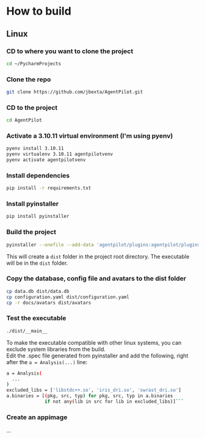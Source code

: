 # How to build

## Linux

### CD to where you want to clone the project

```bash
cd ~/PycharmProjects
```

### Clone the repo
    
```bash
git clone https://github.com/jbexta/AgentPilot.git
```

### CD to the project

```bash
cd AgentPilot
```


### Activate a 3.10.11 virtual environment (I'm using pyenv)

```bash
pyenv install 3.10.11
pyenv virtualenv 3.10.11 agentpilotvenv
pyenv activate agentpilotvenv
```


### Install dependencies

```bash
pip install -r requirements.txt
```

### Install pyinstaller

```bash
pip install pyinstaller
```

### Build the project

```bash
pyinstaller --onefile --add-data 'agentpilot/plugins:agentpilot/plugins' --hidden-import=tiktoken_ext.openai_public --hidden-import=tiktoken_ext agentpilot/__main__.py
```

This will create a `dist` folder in the project root directory. The executable will be in the `dist` folder.

### Copy the database, config file and avatars to the dist folder

```bash
cp data.db dist/data.db
cp configuration.yaml dist/configuration.yaml
cp -r docs/avatars dist/avatars
```

### Test the executable

```bash
./dist/__main__
```

To make the executable compatible with other linux systems, you can exclude system libraries from the build.
<br>Edit the .spec file generated from pyinstaller and add the following, right after the `a = Analysis(...)` line:

```bash
a = Analysis(
  ...
)
excluded_libs = ['libstdc++.so', 'iris_dri.so', 'swrast_dri.so']
a.binaries = [(pkg, src, typ) for pkg, src, typ in a.binaries
              if not any(lib in src for lib in excluded_libs)]```
```

### Create an appimage

...